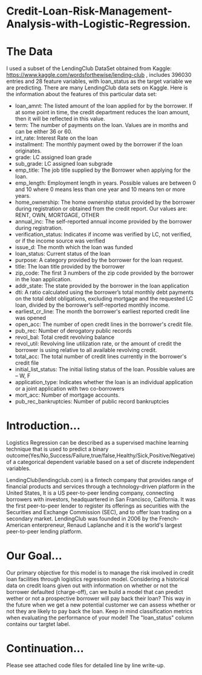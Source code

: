 # Credit-Loan-Risk-Management-Analysis-with-Logistic-Regression.
# The Data
I used a subset of the LendingClub DataSet obtained from Kaggle: https://www.kaggle.com/wordsforthewise/lending-club , includes 396030 entries and 28 feature variables, with loan_status as the target variable we are predicting.
There are many LendingClub data sets on Kaggle. Here is the information about the features of this particular data set:

* loan_amnt: The listed amount of the loan applied for by the borrower. If at some point in time, the credit department reduces the loan amount, then it will be reflected in this value.
* term: The number of payments on the loan. Values are in months and can be either 36 or 60.
* int_rate: Interest Rate on the loan
* installment: The monthly payment owed by the borrower if the loan originates.
* grade: LC assigned loan grade
* sub_grade: LC assigned loan subgrade
* emp_title: The job title supplied by the Borrower when applying for the loan.
* emp_length: Employment length in years. Possible values are between 0 and 10 where 0 means less than one year and 10 means ten or more years.
* home_ownership: The home ownership status provided by the borrower during registration or obtained from the credit report. Our values are: RENT, OWN, MORTGAGE, OTHER
* annual_inc: The self-reported annual income provided by the borrower during registration.
* verification_status: Indicates if income was verified by LC, not verified, or if the income source was verified
* issue_d: The month which the loan was funded
* loan_status: Current status of the loan
* purpose: A category provided by the borrower for the loan request.
* title: The loan title provided by the borrower
* zip_code: The first 3 numbers of the zip code provided by the borrower in the loan application.
* addr_state: The state provided by the borrower in the loan application
* dti: A ratio calculated using the borrower’s total monthly debt payments on the total debt obligations, excluding mortgage and the requested LC loan, divided by the borrower’s self-reported monthly income.
* earliest_cr_line: The month the borrower's earliest reported credit line was opened
* open_acc: The number of open credit lines in the borrower's credit file.
* pub_rec: Number of derogatory public records
* revol_bal: Total credit revolving balance
* revol_util: Revolving line utilization rate, or the amount of credit the borrower is using relative to all available revolving credit.
* total_acc: The total number of credit lines currently in the borrower's credit file
* initial_list_status: The initial listing status of the loan. Possible values are – W, F
* application_type: Indicates whether the loan is an individual application or a joint application with two co-borrowers
* mort_acc: Number of mortgage accounts.
* pub_rec_bankruptcies: Number of public record bankruptcies

# Introduction...
Logistics Regression can be described as a supervised machine learning technique that is used to predict a binary outcome(Yes/No,Success/Failure,true/false,Healthy/Sick,Positive/Negative) of a categorical dependent variable based on a set of discrete independent variables.

LendingClub(lendingclub.com) is a fintech company that provides range of financial products and services through a technology-driven platform in the United States, It is a US peer-to-peer lending company, connecting borrowers with investors, headquartered in San Francisco, California. It was the first peer-to-peer lender to register its offerings as securities with the Securities and Exchange Commission (SEC), and to offer loan trading on a secondary market. LendingClub was founded in 2006 by the French-American enterpreneur, Renaud Laplanche and it is the world's largest peer-to-peer lending platform.

# Our Goal...
Our primary objective for this model is to manage the risk involved in credit loan facilities through logistics regression model. 
Considering a historical data on credit loans given out with information on whether or not the borrower defaulted (charge-off), can we build a model that can predict wether or not a prospective borrower will pay back their loan? This way in the future when we get a new potential customer we can assess whether or not they are likely to pay back the loan. Keep in mind classification metrics when evaluating the performance of your model! The "loan_status" column contains our targtet label.

# Continuation...
Please see attached code files for detailed line by line write-up.
